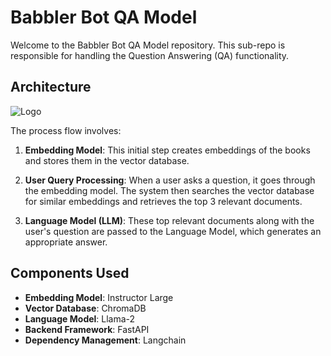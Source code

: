 # Babbler Bot QA Model

Welcome to the Babbler Bot QA Model repository. This sub-repo is responsible for handling the Question Answering (QA) functionality. 

## Architecture
![Logo](https://lh3.googleusercontent.com/JuA_MwHSyOD5WspB9LntncVa8aYdV4AlU3nlvoqVV_7I0nckDzLqbU5L83NF7OL9VcDT6WFc6JbSgMIx3_6u_cUCd86hv5EZDspMRinZfpxOX0WPvErbRy5pYJyJlT2PlSHtaRomrdK64C1rA-0wT3g)

The process flow involves:

1. **Embedding Model**: This initial step creates embeddings of the books and stores them in the vector database.

2. **User Query Processing**: When a user asks a question, it goes through the embedding model. The system then searches the vector database for similar embeddings and retrieves the top 3 relevant documents.

3. **Language Model (LLM)**: These top relevant documents along with the user's question are passed to the Language Model, which generates an appropriate answer.

## Components Used

- **Embedding Model**: Instructor Large
- **Vector Database**: ChromaDB
- **Language Model**: Llama-2
- **Backend Framework**: FastAPI
- **Dependency Management**: Langchain
